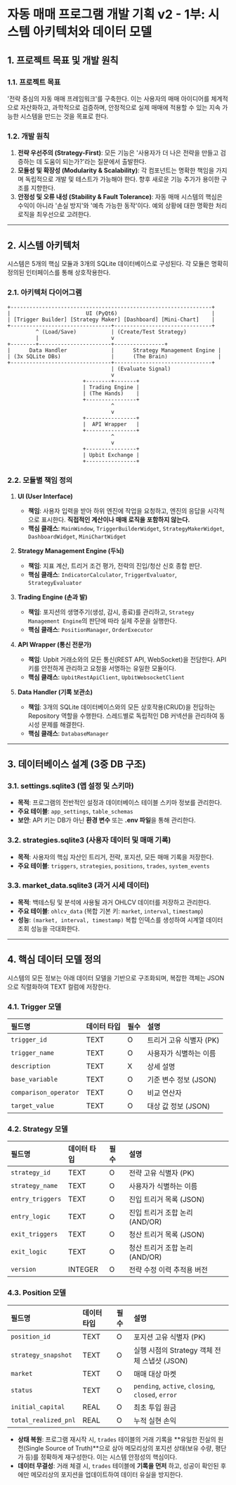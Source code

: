 # 자동 매매 프로그램 개발 기획 v2 - 1부: 시스템 아키텍처와 데이터 모델

## 1. 프로젝트 목표 및 개발 원칙

### 1.1. 프로젝트 목표
'전략 중심의 자동 매매 프레임워크'를 구축한다. 이는 사용자의 매매 아이디어를 체계적으로 자산화하고, 과학적으로 검증하며, 안정적으로 실제 매매에 적용할 수 있는 지속 가능한 시스템을 만드는 것을 목표로 한다.

### 1.2. 개발 원칙
1.  **전략 우선주의 (Strategy-First)**: 모든 기능은 '사용자가 더 나은 전략을 만들고 검증하는 데 도움이 되는가?'라는 질문에서 출발한다.
2.  **모듈성 및 확장성 (Modularity & Scalability)**: 각 컴포넌트는 명확한 책임을 가지며 독립적으로 개발 및 테스트가 가능해야 한다. 향후 새로운 기능 추가가 용이한 구조를 지향한다.
3.  **안정성 및 오류 내성 (Stability & Fault Tolerance)**: 자동 매매 시스템의 핵심은 수익이 아니라 '손실 방지'와 '예측 가능한 동작'이다. 예외 상황에 대한 명확한 처리 로직을 최우선으로 고려한다.

---

## 2. 시스템 아키텍처

시스템은 5개의 핵심 모듈과 3개의 SQLite 데이터베이스로 구성된다. 각 모듈은 명확히 정의된 인터페이스를 통해 상호작용한다.

### 2.1. 아키텍처 다이어그램
```
+----------------------------------------------------------------+
|                        UI (PyQt6)                              |
| [Trigger Builder] [Strategy Maker] [Dashboard] [Mini-Chart]    |
+--------------------------------+-------------------------------+
         ^ (Load/Save)           | (Create/Test Strategy)
         |                       v
+--------+-----------------------+----------------+
|      Data Handler              |      Strategy Management Engine |
| (3x SQLite DBs)                |      (The Brain)                |
+--------------------------------+-------------------------------+
                                 | (Evaluate Signal)
                                 v
                        +--------+-------+
                        | Trading Engine |
                        | (The Hands)    |
                        +----------------+
                                 ^
                                 v
                        +----------------+
                        |  API Wrapper   |
                        +----------------+
                                 ^
                                 v
                        +----------------+
                        | Upbit Exchange |
                        +----------------+
```

### 2.2. 모듈별 책임 정의

1.  **UI (User Interface)**
    *   **책임**: 사용자 입력을 받아 하위 엔진에 작업을 요청하고, 엔진의 응답을 시각적으로 표시한다. **직접적인 계산이나 매매 로직을 포함하지 않는다.**
    *   **핵심 클래스**: `MainWindow`, `TriggerBuilderWidget`, `StrategyMakerWidget`, `DashboardWidget`, `MiniChartWidget`

2.  **Strategy Management Engine (두뇌)**
    *   **책임**: 지표 계산, 트리거 조건 평가, 전략의 진입/청산 신호 종합 판단.
    *   **핵심 클래스**: `IndicatorCalculator`, `TriggerEvaluator`, `StrategyEvaluator`

3.  **Trading Engine (손과 발)**
    *   **책임**: 포지션의 생명주기(생성, 감시, 종료)를 관리하고, `Strategy Management Engine`의 판단에 따라 실제 주문을 실행한다.
    *   **핵심 클래스**: `PositionManager`, `OrderExecutor`

4.  **API Wrapper (통신 전문가)**
    *   **책임**: Upbit 거래소와의 모든 통신(REST API, WebSocket)을 전담한다. API 키를 안전하게 관리하고 요청을 서명하는 유일한 모듈이다.
    *   **핵심 클래스**: `UpbitRestApiClient`, `UpbitWebsocketClient`

5.  **Data Handler (기록 보관소)**
    *   **책임**: 3개의 SQLite 데이터베이스와의 모든 상호작용(CRUD)을 전담하는 Repository 역할을 수행한다. 스레드별로 독립적인 DB 커넥션을 관리하여 동시성 문제를 해결한다.
    *   **핵심 클래스**: `DatabaseManager`

---

## 3. 데이터베이스 설계 (3중 DB 구조)

### 3.1. settings.sqlite3 (앱 설정 및 스키마)
*   **목적**: 프로그램의 전반적인 설정과 데이터베이스 테이블 스키마 정보를 관리한다.
*   **주요 테이블**: `app_settings`, `table_schemas`
*   **보안**: API 키는 DB가 아닌 **환경 변수** 또는 **.env 파일**을 통해 관리한다.

### 3.2. strategies.sqlite3 (사용자 데이터 및 매매 기록)
*   **목적**: 사용자의 핵심 자산인 트리거, 전략, 포지션, 모든 매매 기록을 저장한다.
*   **주요 테이블**: `triggers`, `strategies`, `positions`, `trades`, `system_events`

### 3.3. market_data.sqlite3 (과거 시세 데이터)
*   **목적**: 백테스팅 및 분석에 사용될 과거 OHLCV 데이터를 저장하고 관리한다.
*   **주요 테이블**: `ohlcv_data` (복합 기본 키: `market`, `interval`, `timestamp`)
*   **성능**: `(market, interval, timestamp)` 복합 인덱스를 생성하여 시계열 데이터 조회 성능을 극대화한다.

---

## 4. 핵심 데이터 모델 정의

시스템의 모든 정보는 아래 데이터 모델을 기반으로 구조화되며, 복잡한 객체는 JSON으로 직렬화하여 TEXT 컬럼에 저장한다.

### 4.1. Trigger 모델
| 필드명 | 데이터 타입 | 필수 | 설명 |
| :--- | :--- | :--- | :--- |
| `trigger_id` | TEXT | O | 트리거 고유 식별자 (PK) |
| `trigger_name` | TEXT | O | 사용자가 식별하는 이름 |
| `description` | TEXT | X | 상세 설명 |
| `base_variable` | TEXT | O | 기준 변수 정보 (JSON) |
| `comparison_operator` | TEXT | O | 비교 연산자 |
| `target_value` | TEXT | O | 대상 값 정보 (JSON) |

### 4.2. Strategy 모델
| 필드명 | 데이터 타입 | 필수 | 설명 |
| :--- | :--- | :--- | :--- |
| `strategy_id` | TEXT | O | 전략 고유 식별자 (PK) |
| `strategy_name` | TEXT | O | 사용자가 식별하는 이름 |
| `entry_triggers` | TEXT | O | 진입 트리거 목록 (JSON) |
| `entry_logic` | TEXT | O | 진입 트리거 조합 논리 (AND/OR) |
| `exit_triggers` | TEXT | O | 청산 트리거 목록 (JSON) |
| `exit_logic` | TEXT | O | 청산 트리거 조합 논리 (AND/OR) |
| `version` | INTEGER | O | 전략 수정 이력 추적용 버전 |

### 4.3. Position 모델
| 필드명 | 데이터 타입 | 필수 | 설명 |
| :--- | :--- | :--- | :--- |
| `position_id` | TEXT | O | 포지션 고유 식별자 (PK) |
| `strategy_snapshot` | TEXT | O | 실행 시점의 Strategy 객체 전체 스냅샷 (JSON) |
| `market` | TEXT | O | 매매 대상 마켓 |
| `status` | TEXT | O | `pending`, `active`, `closing`, `closed`, `error` |
| `initial_capital` | REAL | O | 최초 투입 원금 |
| `total_realized_pnl` | REAL | O | 누적 실현 손익 |

*   **상태 복원**: 프로그램 재시작 시, `trades` 테이블의 거래 기록을 **유일한 진실의 원천(Single Source of Truth)**으로 삼아 메모리상의 포지션 상태(보유 수량, 평단가 등)를 정확하게 재구성한다. 이는 시스템 안정성의 핵심이다.
*   **데이터 무결성**: 거래 체결 시, `trades` 테이블에 **기록을 먼저** 하고, 성공이 확인된 후에만 메모리상의 포지션을 업데이트하여 데이터 유실을 방지한다.
